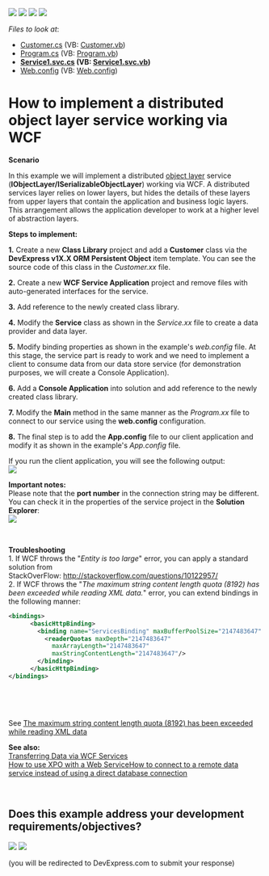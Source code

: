 <!-- default badges list -->
![](https://img.shields.io/endpoint?url=https://codecentral.devexpress.com/api/v1/VersionRange/128586009/24.2.1%2B)
[![](https://img.shields.io/badge/Open_in_DevExpress_Support_Center-FF7200?style=flat-square&logo=DevExpress&logoColor=white)](https://supportcenter.devexpress.com/ticket/details/E5072)
[![](https://img.shields.io/badge/📖_How_to_use_DevExpress_Examples-e9f6fc?style=flat-square)](https://docs.devexpress.com/GeneralInformation/403183)
[![](https://img.shields.io/badge/💬_Leave_Feedback-feecdd?style=flat-square)](#does-this-example-address-your-development-requirementsobjectives)
<!-- default badges end -->
<!-- default file list -->
*Files to look at*:

* [Customer.cs](./CS/ClassLibrary1/Customer.cs) (VB: [Customer.vb](./VB/ClassLibrary1/Customer.vb))
* [Program.cs](./CS/ConsoleApplication1/Program.cs) (VB: [Program.vb](./VB/ConsoleApplication1/Program.vb))
* **[Service1.svc.cs](./CS/WcfService1/Service1.svc.cs) (VB: [Service1.svc.vb](./VB/WcfService1/Service1.svc.vb))**
* [Web.config](./CS/WcfService1/Web.config) (VB: [Web.config](./VB/WcfService1/Web.config))
<!-- default file list end -->
# How to implement a distributed object layer service working via WCF


<p><strong>Scenario</strong></p>
<p>In this example we will implement a distributed <a href="http://documentation.devexpress.com/#XPO/CustomDocument9857"><u>object layer</u></a> service (<strong>IObjectLayer/ISerializableObjectLayer</strong>) working via WCF. A distributed services layer relies on lower layers, but hides the details of these layers from upper layers that contain the application and business logic layers. This arrangement allows the application developer to work at a higher level of abstraction layers.</p>
<p><strong>Steps to implement:</strong></p>
<p><strong>1.</strong> Create a new <strong>Class Library</strong> project and add a <strong>Customer</strong> class via the <strong>DevE</strong><strong>xpress v1X.X ORM </strong><strong>P</strong><strong>ersistent Object</strong> item template. You can see the source code of this class in the <em>Customer.</em><em>xx</em> file.</p>
<p><strong>2.</strong> Create a new <strong>WCF Service Application</strong> project and remove files with auto-generated interfaces for the service.</p>
<p><strong>3.</strong> Add reference to the newly created class library.</p>
<p><strong>4.</strong> Modify the <strong>Service</strong> class as shown in the <em>Service.</em><em>xx</em> file to create a data provider and data layer.</p>
<p><strong>5.</strong> Modify binding properties as shown in the example's <em>web.config</em> file. At this stage, the service part is ready to work and we need to implement a client to consume data from our data store service (for demonstration purposes, we will create a Console Application).</p>
<p><strong>6.</strong> Add a <strong>Co</strong><strong>nsole </strong><strong>A</strong><strong>pplication</strong> into solution and add reference to the newly created class library.</p>
<p><strong>7.</strong> Modify the <strong>Main</strong> method in the same manner as the <em>Program.</em><em>xx</em> file to connect to our service using the <strong>web.config</strong> configuration.</p>
<p><strong>8.</strong> The final step is to add the <strong>App.config</strong> file to our client application and modify it as shown in the example's <em>App.config</em> file.</p>
<p>If you run the client application, you will see the following output:<br /> <img src="https://raw.githubusercontent.com/DevExpress-Examples/how-to-implement-a-distributed-object-layer-service-working-via-wcf-e5072/13.1.9+/media/ac218f54-bb4f-402d-8dba-109d3a4e99e8.png"></p>
<p><strong>Important notes:</strong><br /> Please note that the <strong>port number</strong> in the connection string may be different. You can check it in the properties of the service project in the <strong>Solution Explorer</strong>: <br /> <img src="https://raw.githubusercontent.com/DevExpress-Examples/how-to-implement-a-distributed-object-layer-service-working-via-wcf-e5072/13.1.9+/media/ab6d0938-3ac5-4fd3-b5e2-1428988c698b.png"></p>
<p> </p>
<p><strong>Troubleshooting</strong><br />1. If WCF throws the "<em>Entity is too large</em>" error, you can apply a standard solution from StackOverFlow: <a href="http://stackoverflow.com/questions/10122957/">http://stackoverflow.com/questions/10122957/</a><br />2. If WCF throws the "<em>The maximum string content length quota (8192) has been exceeded while reading XML data.</em>" error, you can extend bindings in the following manner:</p>


```xml
<bindings>
      <basicHttpBinding>
        <binding name="ServicesBinding" maxBufferPoolSize="2147483647" maxReceivedMessageSize="2147483647" maxBufferSize="2147483647" transferMode="Streamed" >
          <readerQuotas maxDepth="2147483647"
            maxArrayLength="2147483647"
            maxStringContentLength="2147483647"/>
        </binding>
      </basicHttpBinding>
</bindings>

```


<p> </p>
<p> </p>
<p>See <a href="http://stackoverflow.com/questions/6600057/the-maximum-string-content-length-quota-8192-has-been-exceeded-while-reading-x">The maximum string content length quota (8192) has been exceeded while reading XML data</a></p>
<p><strong>See also:</strong><br /> <a href="http://documentation.devexpress.com/#XPO/CustomDocument10018"><u>Transferring Data via WCF Services</u></a><u><br /> </u><a href="https://www.devexpress.com/Support/Center/p/AK3911">How to use XPO with a Web Service</a><u><a href="https://www.devexpress.com/Support/Center/p/E4930">How to connect to a remote data service instead of using a direct database connection</a> <br /></u></p>

<br/>


<!-- feedback -->
## Does this example address your development requirements/objectives?

[<img src="https://www.devexpress.com/support/examples/i/yes-button.svg"/>](https://www.devexpress.com/support/examples/survey.xml?utm_source=github&utm_campaign=XPO_how-to-implement-a-distributed-object-layer-service-working-via-wcf-e5072&~~~was_helpful=yes) [<img src="https://www.devexpress.com/support/examples/i/no-button.svg"/>](https://www.devexpress.com/support/examples/survey.xml?utm_source=github&utm_campaign=XPO_how-to-implement-a-distributed-object-layer-service-working-via-wcf-e5072&~~~was_helpful=no)

(you will be redirected to DevExpress.com to submit your response)
<!-- feedback end -->
